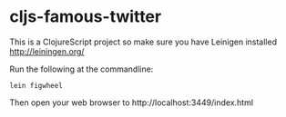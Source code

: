 # cljs-famous-twitter
This is a ClojureScript project so make sure you have Leinigen installed http://leiningen.org/

Run the following at the commandline:
```
lein figwheel
```

Then open your web browser to http://localhost:3449/index.html
